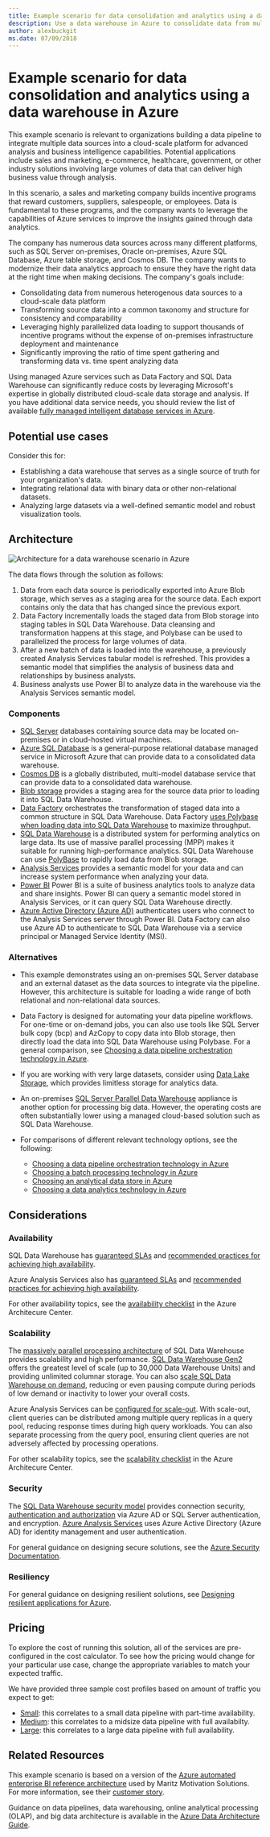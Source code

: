 ```yaml
---
title: Example scenario for data consolidation and analytics using a data warehouse in Azure
description: Use a data warehouse in Azure to consolidate data from multiple systems and optimize data analytics.
author: alexbuckgit
ms.date: 07/09/2018
---
```


# Example scenario for data consolidation and analytics using a data warehouse in Azure

This example scenario is relevant to organizations building a data pipeline to integrate multiple data sources into a cloud-scale platform for advanced analysis and business intelligence capabilities. Potential applications include sales and marketing, e-commerce, healthcare, government, or other industry solutions involving large volumes of data that can deliver high business value through analysis. 

In this scenario, a sales and marketing company builds incentive programs that reward customers, suppliers, salespeople, or employees. Data is fundamental to these programs, and the company wants to leverage the capabilities of Azure services to improve the insights gained through data analytics.

The company has numerous data sources across many different platforms, such as SQL Server on-premises, Oracle on-premises, Azure SQL Database, Azure table storage, and Cosmos DB. The company wants to modernize their data analytics approach to ensure they have the right data at the right time when making decisions. The company's goals include:
* Consolidating data from numerous heterogenous data sources to a cloud-scale data platform
* Transforming source data into a common taxonomy and structure for consistency and comparability
* Leveraging highly parallelized data loading to support thousands of incentive programs without the expense of on-premises infrastructure deployment and maintenance
* Significantly improving the ratio of time spent gathering and transforming data vs. time spent analyzing data
    
Using managed Azure services such as Data Factory and SQL Data Warehouse can significantly reduce costs by leveraging Microsoft's expertise in globally distributed cloud-scale data storage and analysis. If you have additional data service needs, you should review the list of available [fully managed intelligent database services in Azure][product-category].

## Potential use cases

Consider this for:

* Establishing a data warehouse that serves as a single source of truth for your organization's data.
* Integrating relational data with binary data or other non-relational datasets.
* Analyzing large datasets via a well-defined semantic model and robust visualization tools.

## Architecture

![Architecture for a data warehouse scenario in Azure][architecture]

The data flows through the solution as follows:

1. Data from each data source is periodically exported into Azure Blob storage, which serves as a staging area for the source data. Each export contains only the data that has changed since the previous export. 
2. Data Factory incrementally loads the staged data from Blob storage into staging tables in SQL Data Warehouse. Data cleansing and transformation happens at this stage, and Polybase can be used to parallelized the process for large volumes of data.
3. After a new batch of data is loaded into the warehouse, a previously created Analysis Services tabular model is refreshed. This provides a semantic model that simplifies the analysis of business data and relationships by business analysts.
4. Business analysts use Power BI to analyze data in the warehouse via the Analysis Services semantic model.

### Components

* [SQL Server](/sql/sql-server) databases containing source data may be located on-premises or in cloud-hosted virtual machines.
* [Azure SQL Database](/azure/sql-database) is a general-purpose relational database managed service in Microsoft Azure that can provide data to a consolidated data warehouse.
* [Cosmos DB](/azure/cosmos-db/) is a globally distributed, multi-model database service that can provide data to a consolidated data warehouse.
* [Blob storage](/azure/storage/blobs) provides a staging area for the source data prior to loading it into SQL Data Warehouse.
* [Data Factory](/azure/data-factory) orchestrates the transformation of staged data into a common structure in SQL Data Warehouse. Data Factory [uses Polybase when loading data into SQL Data Warehouse](/azure/data-factory/connector-azure-sql-data-warehouse#use-polybase-to-load-data-into-azure-sql-data-warehouse) to maximize throughput. 
* [SQL Data Warehouse](/azure/sql-data-warehouse) is a distributed system for performing analytics on large data. Its use of massive parallel processing (MPP) makes it suitable for running high-performance analytics. SQL Data Warehouse can use [PolyBase](/sql/relational-databases/polybase/polybase-guide) to rapidly load data from Blob storage.
* [Analysis Services](/azure/analysis-services) provides a semantic model for your data and can increase system performance when analyzing your data. 
* [Power BI](/power-bi) Power BI is a suite of business analytics tools to analyze data and share insights. Power BI can query a semantic model stored in Analysis Services, or it can query SQL Data Warehouse directly.
* [Azure Active Directory (Azure AD)](/azure/active-directory) authenticates users who connect to the Analysis Services server through Power BI. Data Factory can also use Azure AD to authenticate to SQL Data Warehouse via a service principal or Managed Service Identity (MSI).

### Alternatives

* This example demonstrates using an on-premises SQL Server database and an external dataset as the data sources to integrate via the pipeline. However, this architecture is suitable for loading a wide range of both relational and non-relational data sources.
* Data Factory is designed for automating your data pipeline workflows. For one-time or on-demand jobs, you can also use tools like SQL Server bulk copy (bcp) and AzCopy to copy data into Blob storage, then directly load the data into SQL Data Warehouse using Polybase. For a general comparison, see [Choosing a data pipeline orchestration technology in Azure](/azure/architecture/data-guide/technology-choices/pipeline-orchestration-data-movement).
* If you are working with very large datasets, consider using [Data Lake Storage](/azure/storage/data-lake-storage/introduction), which provides limitless storage for analytics data.
* An on-premises [SQL Server Parallel Data Warehouse](/sql/analytics-platform-system) appliance is another option for processing big data. However, the operating costs are often substantially lower using a managed cloud-based solution such as SQL Data Warehouse. 
* For comparisons of different relevant technology options, see the following:

    * [Choosing a data pipeline orchestration technology in Azure](/azure/architecture/data-guide/technology-choices/pipeline-orchestration-data-movement)
    * [Choosing a batch processing technology in Azure](/azure/architecture/data-guide/technology-choices/batch-processing)
    * [Choosing an analytical data store in Azure](/azure/architecture/data-guide/technology-choices/analytical-data-stores)
    * [Choosing a data analytics technology in Azure](/azure/architecture/data-guide/technology-choices/analysis-visualizations-reporting)

## Considerations

### Availability

SQL Data Warehouse has [guaranteed SLAs](http://azure.microsoft.com/support/legal/sla/sql-data-warehouse/v1_0/) and [recommended practices for achieving high availability](http://azure/sql-data-warehouse/sql-data-warehouse-best-practices).

Azure Analysis Services also has [guaranteed SLAs](https://azure.microsoft.com/support/legal/sla/analysis-services/v1_0/) and [recommended practices for achieving high availability](/azure/analysis-services/analysis-services-bcdr).

For other availability topics, see the [availability checklist][availability] in the Azure Architecure Center.

### Scalability

The [massively parallel processing architecture](/azure/sql-data-warehouse/massively-parallel-processing-mpp-architecture) of SQL Data Warehouse provides scalability and high performance. [SQL Data Warehouse Gen2](/azure/sql-data-warehouse/memory-and-concurrency-limits) offers the greatest level of scale (up to 30,000 Data Warehouse Units) and providing unlimited columnar storage. You can also [scale SQL Data Warehouse on demand](/azure/sql-data-warehouse/sql-data-warehouse-manage-compute-overview), reducing or even pausing compute during periods of low demand or inactivity to lower your overall costs.

Azure Analysis Services can be [configured for scale-out](/azure/analysis-services/analysis-services-scale-out). With scale-out, client queries can be distributed among multiple query replicas in a query pool, reducing response times during high query workloads. You can also separate processing from the query pool, ensuring client queries are not adversely affected by processing operations. 

For other scalability topics, see the [scalability checklist][scalability] in the Azure Architecure Center.

### Security

The [SQL Data Warehouse security model](/azure/sql-data-warehouse/sql-data-warehouse-overview-manage-security) provides connection security, [authentication and authorization](/azure/sql-data-warehouse/sql-data-warehouse-authentication) via Azure AD or SQL Server authentication, and encryption. [Azure Analysis Services](/azure/analysis-services/analysis-services-manage-users) uses Azure Active Directory (Azure AD) for identity management and user authentication. 

For general guidance on designing secure solutions, see the [Azure Security Documentation][security].

### Resiliency

For general guidance on designing resilient solutions, see [Designing resilient applications for Azure][resiliency].

## Pricing

To explore the cost of running this solution, all of the services are pre-configured in the cost calculator.  To see how the pricing would change for your particular use case, change the appropriate variables to match your expected traffic.

We have provided three sample cost profiles based on amount of traffic you expect to get:

* [Small][small-pricing]: this correlates to a small data pipeline with part-time availability.
* [Medium][medium-pricing]: this correlates to a midsize data pipeline with full availabilty.
* [Large][large-pricing]: this correlates to a large data pipeline with full availability.

## Related Resources

This example scenario is based on a version of the [Azure automated enterprise BI reference architecture](/azure/architecture/reference-architectures/data/enterprise-bi-adf) used by Maritz Motivation Solutions. For more information, see their [customer story][source-document]. 

Guidance on data pipelines, data warehousing, online analytical processing (OLAP), and big data architecture is available in the [Azure Data Architecture Guide](/azure/architecture/data-guide/).

<!-- links -->
[product-category]: https://azure.microsoft.com/product-categories/analytics/
[source-customer]: https://www.maritzmotivation.com/
[source-document]: https://customers.microsoft.com/story/maritz
[small-pricing]: https://azure.com/e/9444b5ce08b7490a9b9f2207203e67f5
[medium-pricing]: https://azure.com/e/b798fb70c53e4dd19fdeacea4db78276
[large-pricing]: https://azure.com/e/f204c450314141a7ac803d72d2446a24
[architecture]: ./images/architecture-diagram-data-warehouse.png
[availability]: /azure/architecture/checklist/availability
[resource-groups]: /azure/azure-resource-manager/resource-group-overview
[resiliency]: /azure/architecture/resiliency/
[security]: /azure/security/
[scalability]: /azure/architecture/checklist/scalability
